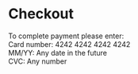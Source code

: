 # Checkout
To complete payment please enter:<br />
Card number: 4242 4242 4242 4242<br />
MM/YY: Any date in the future<br />
CVC: Any number<br />
